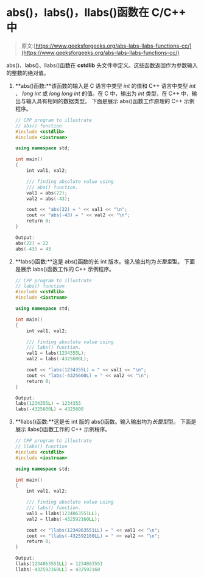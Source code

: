 # abs()，labs()，llabs()函数在 C/C++ 中

> 原文:[https://www.geeksforgeeks.org/abs-labs-llabs-functions-cc/](https://www.geeksforgeeks.org/abs-labs-llabs-functions-cc/)

abs()、labs()、llabs()函数在 **cstdlib** 头文件中定义。这些函数返回作为参数输入的整数的绝对值。

1.  **abs()函数:**该函数的输入是 C 语言中类型 *int* 的值和 C++ 语言中类型 *int* 、 *long int* 或 *long long int* 的值。在 C 中，输出为 *int* 类型，在 C++ 中，输出与输入具有相同的数据类型。
    下面是展示 abs()函数工作原理的 C++ 示例程序。

    ```cpp
    // CPP program to illustrate
    // abs() function
    #include <cstdlib>
    #include <iostream>

    using namespace std;

    int main()
    {
        int val1, val2;

        /// finding absolute value using
        /// abs() function.
        val1 = abs(22);
        val2 = abs(-43);

        cout << "abs(22) = " << val1 << "\n";
        cout << "abs(-43) = " << val2 << "\n";
        return 0;
    }
    ```

    ```cpp
    Output: 
    abs(22) = 22
    abs(-43) = 43

    ```

2.  **labs()函数:**这是 abs()函数的长 int 版本。输入输出均为*长整型*型。
    下面是展示 labs()函数工作的 C++ 示例程序。

    ```cpp
    // CPP program to illustrate
    // labs() function
    #include <cstdlib>
    #include <iostream>

    using namespace std;

    int main()
    {
        int val1, val2;

        /// finding absolute value using
        /// labs() function.
        val1 = labs(1234355L);
        val2 = labs(-4325600L);

        cout << "labs(1234355L) = " << val1 << "\n";
        cout << "labs(-4325600L) = " << val2 << "\n";
        return 0;
    }
    ```

    ```cpp
    Output: 
    labs(1234355L) = 1234355
    labs(-4325600L) = 4325600

    ```

3.  **llabs()函数:**这是长 int 版的 abs()函数。输入输出均为*长整型*型。
    下面是展示 llabs()函数工作的 C++ 示例程序。

    ```cpp
    // CPP program to illustrate
    // llabs() function
    #include <cstdlib>
    #include <iostream>

    using namespace std;

    int main()
    {
        int val1, val2;

        /// finding absolute value using
        /// labs() function.
        val1 = llabs(1234863551LL);
        val2 = llabs(-432592160LL);

        cout << "llabs(1234863551LL) = " << val1 << "\n";
        cout << "llabs(-432592160LL) = " << val2 << "\n";
        return 0;
    }
    ```

    ```cpp
    Output: 
    llabs(1234863551LL) = 1234863551
    llabs(-432592160LL) = 432592160

    ```